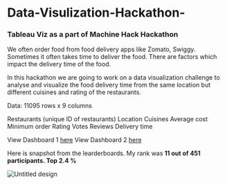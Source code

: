 # Data-Visulization-Hackathon-
### Tableau Viz as a part of Machine Hack Hackathon

We often order food from food delivery apps like Zomato, Swiggy. Sometimes it often takes time to deliver the food. There are factors which impact the delivery time of the food.

In this hackathon we are going to work on a data visualization challenge to analyse and visualize the food delivery time from the same location but different cuisines and rating of the restaurants.

Data: 
11095 rows x 9 columns

Restaurants (unique ID of restaurants)
Location
Cuisines
Average cost
Minimum order
Rating
Votes
Reviews
Delivery time

View Dashboard 1 [here](https://public.tableau.com/app/profile/raghu7462/viz/MachineHack-VisuationChallenge11/Dashboard1)
View Dashboard 2 [here](https://public.tableau.com/app/profile/raghu7462/viz/MachineHack-VisuationChallenge1/Dashboard2)

Here is snapshot from the learderboards. My rank was __11 out of 451 participants. Top 2.4 %__

![Untitled design](https://user-images.githubusercontent.com/65697330/133301596-53723f85-48bb-431e-a304-46e341c00109.png)
